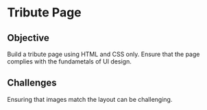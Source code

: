 # Tribute Page

## Objective

Build a tribute page using HTML and CSS only. Ensure that the page complies with the fundametals of UI design.

## Challenges

Ensuring that images match the layout can be challenging.

